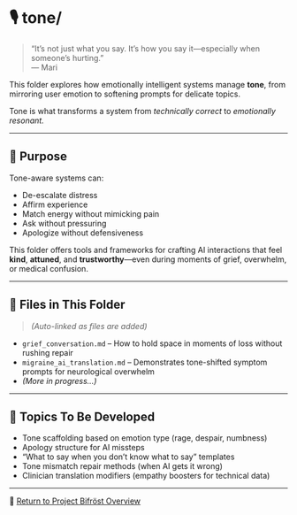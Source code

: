 # 🎙️ tone/

> “It’s not just what you say. It’s how you say it—especially when someone’s hurting.”  
> — Mari

This folder explores how emotionally intelligent systems manage **tone**, from mirroring user emotion to softening prompts for delicate topics.

Tone is what transforms a system from *technically correct* to *emotionally resonant.*

---

## 🎯 Purpose

Tone-aware systems can:

- De-escalate distress  
- Affirm experience  
- Match energy without mimicking pain  
- Ask without pressuring  
- Apologize without defensiveness  

This folder offers tools and frameworks for crafting AI interactions that feel **kind**, **attuned**, and **trustworthy**—even during moments of grief, overwhelm, or medical confusion.

---

## 📂 Files in This Folder

> _(Auto-linked as files are added)_  

- `grief_conversation.md` – How to hold space in moments of loss without rushing repair  
- `migraine_ai_translation.md` – Demonstrates tone-shifted symptom prompts for neurological overwhelm  
- *(More in progress…)*

---

## 🔖 Topics To Be Developed

- Tone scaffolding based on emotion type (rage, despair, numbness)  
- Apology structure for AI missteps  
- “What to say when you don’t know what to say” templates  
- Tone mismatch repair methods (when AI gets it wrong)  
- Clinician translation modifiers (empathy boosters for technical data)

---

📘 [Return to Project Bifröst Overview](../README.md)
